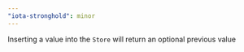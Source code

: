 ```yaml
---
"iota-stronghold": minor
---
```


Inserting a value into the `Store` will return an optional previous value